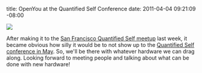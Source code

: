 title: OpenYou at the Quantified Self Conference
date: 2011-04-04 09:21:09 -08:00

![](http://images.nonpolynomial.com/openyou.org/blog/qs_conf.png)

After making it to the [San Francisco Quantified Self meetup][1] last
week, it became obvious how silly it would be to not show up to the
[Quantified Self conference in May][2]. So, we'll be there with whatever
hardware we can drag along. Looking forward to meeting people and
talking about what can be done with new hardware!

[1]: http://www.meetup.com/quantifiedself/
[2]: http://quantifiedself.com/conference/ 
